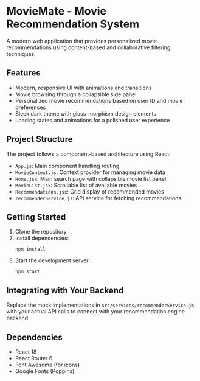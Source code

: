 # MovieMate - Movie Recommendation System

A modern web application that provides personalized movie recommendations using content-based and collaborative filtering techniques.

## Features

- Modern, responsive UI with animations and transitions
- Movie browsing through a collapsible side panel
- Personalized movie recommendations based on user ID and movie preferences
- Sleek dark theme with glass-morphism design elements
- Loading states and animations for a polished user experience

## Project Structure

The project follows a component-based architecture using React:

- `App.js`: Main component handling routing
- `MovieContext.js`: Context provider for managing movie data
- `Home.jsx`: Main search page with collapsible movie list panel
- `MovieList.jsx`: Scrollable list of available movies
- `Recommendations.jsx`: Grid display of recommended movies
- `recommenderService.js`: API service for fetching recommendations

## Getting Started

1. Clone the repository
2. Install dependencies:
   ```
   npm install
   ```
3. Start the development server:
   ```
   npm start
   ```

## Integrating with Your Backend

Replace the mock implementations in `src/services/recommenderService.js` with your actual API calls to connect with your recommendation engine backend.

## Dependencies

- React 18
- React Router 6
- Font Awesome (for icons)
- Google Fonts (Poppins)
